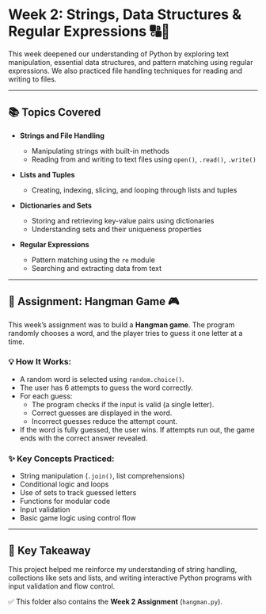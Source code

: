 # Week 2: Strings, Data Structures & Regular Expressions 🔠🧺

This week deepened our understanding of Python by exploring text manipulation, essential data structures, and pattern matching using regular expressions. We also practiced file handling techniques for reading and writing to files.

---

## 📚 Topics Covered

- **Strings and File Handling**
  - Manipulating strings with built-in methods
  - Reading from and writing to text files using `open()`, `.read()`, `.write()`

- **Lists and Tuples**
  - Creating, indexing, slicing, and looping through lists and tuples

- **Dictionaries and Sets**
  - Storing and retrieving key-value pairs using dictionaries
  - Understanding sets and their uniqueness properties

- **Regular Expressions**
  - Pattern matching using the `re` module
  - Searching and extracting data from text

---

## 📁 Assignment: Hangman Game 🎮

This week’s assignment was to build a **Hangman game**. The program randomly chooses a word, and the player tries to guess it one letter at a time.

### 💡 How It Works:

- A random word is selected using `random.choice()`.
- The user has 6 attempts to guess the word correctly.
- For each guess:
  - The program checks if the input is valid (a single letter).
  - Correct guesses are displayed in the word.
  - Incorrect guesses reduce the attempt count.
- If the word is fully guessed, the user wins. If attempts run out, the game ends with the correct answer revealed.

### ✨ Key Concepts Practiced:

- String manipulation (`.join()`, list comprehensions)
- Conditional logic and loops
- Use of sets to track guessed letters
- Functions for modular code
- Input validation
- Basic game logic using control flow

---

## 🧠 Key Takeaway

This project helped me reinforce my understanding of string handling, collections like sets and lists, and writing interactive Python programs with input validation and flow control.

✅ This folder also contains the **Week 2 Assignment** (`hangman.py`).

